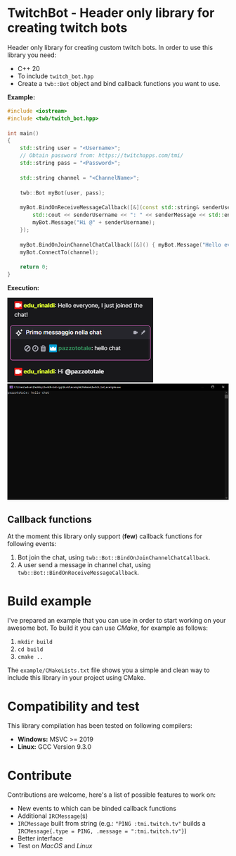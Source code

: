 # TwitchBot - Header only library for creating twitch bots
Header only library for creating custom twitch bots. In order to use this library you need:

- C++ 20
- To include `twitch_bot.hpp`
- Create a `twb::Bot` object and bind callback functions you want to use.

**Example:**

```cpp
#include <iostream>
#include <twb/twitch_bot.hpp>

int main()
{
	std::string user = "<Username>";
	// Obtain password from: https://twitchapps.com/tmi/
	std::string pass = "<Password>";
	
	std::string channel = "<ChannelName>";

	twb::Bot myBot(user, pass);

	myBot.BindOnReceiveMessageCallback([&](const std::string& senderUsername, const std::string& senderMessage) {
		std::cout << senderUsername << ": " << senderMessage << std::endl;
		myBot.Message("Hi @" + senderUsername);
	});

	myBot.BindOnJoinChannelChatCallback([&]() { myBot.Message("Hello everyone, I just joined the chat!"); });
	myBot.ConnectTo(channel);

	return 0;
}
```

**Execution:**

![](images/1.PNG)
![](images/2.PNG)

## Callback functions
At the moment this library only support (**few**) callback functions for following events:

1. Bot join the chat, using `twb::Bot::BindOnJoinChannelChatCallback`.
2. A user send a message in channel chat, using `twb::Bot::BindOnReceiveMessageCallback`.

# Build example
I've prepared an example that you can use in order to start working on your awesome bot. To build it you can use *CMake*, for example as follows:

1. `mkdir build`
2. `cd build`
3. `cmake ..`

The `example/CMakeLists.txt` file shows you a simple and clean way to include this library in your project using CMake.


# Compatibility and test
This library compilation has been tested on following compilers:
- **Windows:** MSVC >= 2019
- **Linux:** GCC Version 9.3.0

# Contribute
Contributions are welcome, here's a list of possible features to work on:
* New events to which can be binded callback functions
* Additional `IRCMessage`(s)
* `IRCMessage` built from string (e.g.: `"PING :tmi.twitch.tv"` builds a `IRCMessage{.type = PING, .message = ":tmi.twitch.tv"}`)
* Better interface
* Test on *MacOS* and *Linux*